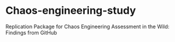 # Chaos-engineering-study
Replication Package for Chaos Engineering Assessment in the Wild: Findings from GitHub
